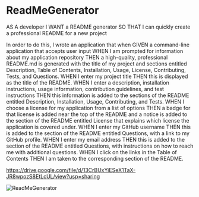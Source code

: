 
# ReadMeGenerator

AS A developer
I WANT a README generator
SO THAT I can quickly create a professional README for a new project

In order to do this, I wrote an application that when GIVEN a command-line application that accepts user input
WHEN I am prompted for information about my application repository
THEN a high-quality, professional README.md is generated with the title of my project and sections entitled Description, Table of Contents, Installation, Usage, License, Contributing, Tests, and Questions.
 WHEN I enter my project title
THEN this is displayed as the title of the README.
 WHEN I enter a description, installation instructions, usage information, contribution guidelines, and test instructions
THEN this information is added to the sections of the README entitled Description, Installation, Usage, Contributing, and Tests.
 WHEN I choose a license for my application from a list of options
THEN a badge for that license is added near the top of the README and a notice is added to the section of the README entitled License that explains which license the application is covered under.
 WHEN I enter my GitHub username
THEN this is added to the section of the README entitled Questions, with a link to my GitHub profile.
 WHEN I enter my email address
THEN this is added to the section of the README entitled Questions, with instructions on how to reach me with additional questions.
 WHEN I click on the links in the Table of Contents
THEN I am taken to the corresponding section of the README.

https://drive.google.com/file/d/13CrBUxYiESeX1TaX-JR8wpozS8EtLcUL/view?usp=sharing

![ReadMeGenerator](https://user-images.githubusercontent.com/78604328/120496697-c6510100-c38b-11eb-85f4-4ddb53a70363.png)
